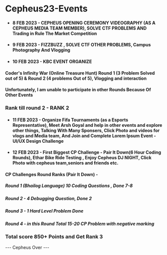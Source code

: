 # Cepheus23-Events
- #### 8 FEB 2023 - CEPHEUS OPENING CEREMONY VIDEOGRAPHY (AS A CEPHEUS MEDIA TEAM MEMBER), SOLVE CTF PROBLEMS AND Trading in Rule The Market Competition
- #### 9 FEB 2023 - FIZZBUZZ , SOLVE CTF OTHER PROBLEMS, Campus Photography And Vlogging
- #### 10 FEB 2023 - KBC EVENT ORGANIZE
#### Coder's Infinity War (Online Treasure Hunt) Round 1 (3 Problem Solved out of 5) & Round 2 (4 problems Out of 5), Vlogging and interaction
#### Unfortunately, I am unable to participate in other Rounds Because Of Other Events 
### Rank till round 2 - RANK 2
- #### 11 FEB 2023 - Organize Fifa Tournaments (as a Esports Representative), Meet Arsh Goyal and help in other events and explore other things, Talking With Many Sponsers, Click Photo and videos for vlogs and Media team, And Join and Complete Lorem Ipsum Event - UI/UX Design Challenge
- #### 12 FEB 2023 - First Biggest CP Challenge - Pair It Down(6 Hour Coding Rounds), Ethar Bike Ride Testing , Enjoy Cepheus DJ NIGHT, Click Photo with cepheus team,seniors and friends etc.
#### CP Challenges Round Ranks (Pair It Down) -
##### Round 1 (Bhailog Language) 10 Coding Questions , Done 7-8
##### Round 2 - 4 Debugging Question, Done 2
##### Round 3 - 1 Hard Level Problem Done
##### Round 4 - in this Round Total 15-20 CP Problem with negative marking 
### Total score 850+ Points and Get Rank 3

--- Cepheus Over ---
